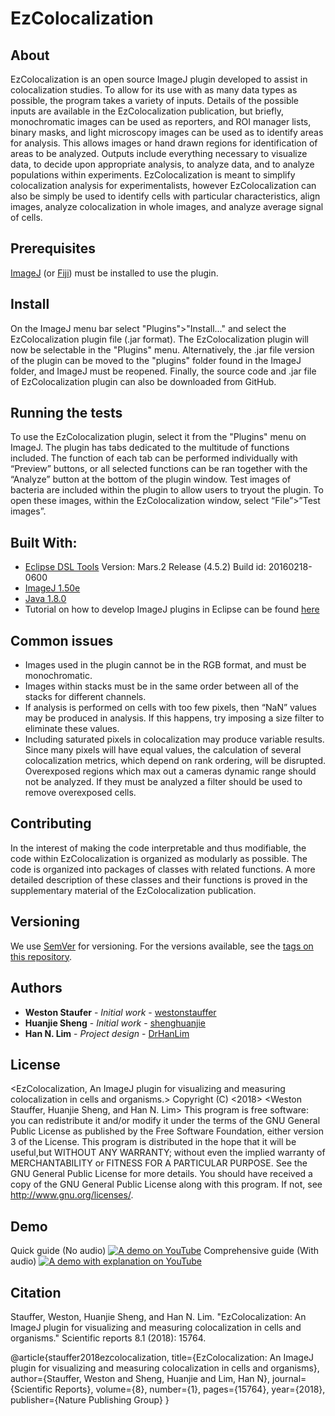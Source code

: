 ﻿# EzColocalization

## About
EzColocalization is an open source ImageJ plugin developed to assist in colocalization studies. To allow for its use with as many data types as possible, the program takes a variety of inputs. Details of the possible inputs are available in the EzColocalization publication, but briefly, monochromatic images can be used as reporters, and ROI manager lists, binary masks, and light microscopy images can be used as to identify areas for analysis. This allows images or hand drawn regions for identification of areas to be analyzed. Outputs include everything necessary to visualize data, to decide upon appropriate analysis, to analyze data, and to analyze populations within experiments. EzColocalization is meant to simplify colocalization analysis for experimentalists, however EzColocalization can also be simply be used to identify cells with particular characteristics, align images, analyze colocalization in whole images, and analyze average signal of cells.

## Prerequisites
[ImageJ](http://imagej.nih.gov/ij/download.html) (or [Fiji](https://fiji.sc/)) must be installed to use the plugin. 

## Install
On the ImageJ menu bar select "Plugins">"Install..." and select the EzColocalization plugin file (.jar format). The EzColocalization plugin will now be selectable in the "Plugins" menu. Alternatively, the .jar file version of the plugin can be moved to the "plugins" folder found in the ImageJ folder, and ImageJ must be reopened. Finally, the source code and .jar file of EzColocalization plugin can also be downloaded from GitHub.

## Running the tests
To use the EzColocalization plugin, select it from the "Plugins" menu on ImageJ. The plugin has tabs dedicated to the multitude of functions included. The function of each tab can be performed individually with “Preview” buttons, or all selected functions can be ran together with the “Analyze” button at the bottom of the plugin window. Test images of bacteria are included within the plugin to allow users to tryout the plugin. To open these images, within the EzColocalization window, select “File”>”Test images”.

## Built With:
* [Eclipse DSL Tools](https://www.eclipse.org/)
Version: Mars.2 Release (4.5.2)
Build id: 20160218-0600
* [ImageJ 1.50e](https://imagej.nih.gov/ij/)
* [Java 1.8.0](https://java.com/en/download/)
* Tutorial on how to develop ImageJ plugins in Eclipse can be found [here](http://imagejdocu.tudor.lu/doku.php?id=howto:plugins:the_imagej_eclipse_howto)

## Common issues
* Images used in the plugin cannot be in the RGB format, and must be monochromatic. 
* Images within stacks must be in the same order between all of the stacks for different channels. 
* If analysis is performed on cells with too few pixels, then “NaN” values may be produced in analysis. If this happens, try imposing a size filter to eliminate these values.
* Including saturated pixels in colocalization may produce variable results. Since many pixels will have equal values, the calculation of several colocalization metrics, which depend on rank ordering, will be disrupted. Overexposed regions which max out a cameras dynamic range should not be analyzed. If they must be analyzed a filter should be used to remove overexposed cells.

## Contributing
In the interest of making the code interpretable and thus modifiable, the code within EzColocalization is organized as modularly as possible. The code is organized into packages of classes with related functions. A more detailed description of these classes and their functions is proved in the supplementary material of the EzColocalization publication.

## Versioning
We use [SemVer](http://semver.org/) for versioning. For the versions available, see the [tags on this repository](https://github.com/DrHanLim/EzColocalization/tags). 

## Authors
* **Weston Staufer** - *Initial work* - [westonstauffer](https://github.com/westonstauffer)
* **Huanjie Sheng** - *Initial work* - [shenghuanjie](https://github.com/shenghuanjie)
* **Han N. Lim** - *Project design* - [DrHanLim](https://github.com/DrHanLim)

## License
<EzColocalization, An ImageJ plugin for visualizing and measuring colocalization in cells and organisms.>
Copyright (C) <2018> <Weston Stauffer, Huanjie Sheng, and Han N. Lim>
This program is free software: you can redistribute it and/or modify it under the terms of the GNU General Public License as published by the Free Software Foundation, either version 3 of the License.
This program is distributed in the hope that it will be useful,but WITHOUT ANY WARRANTY; without even the implied warranty of MERCHANTABILITY or FITNESS FOR A PARTICULAR PURPOSE.  See the GNU General Public License for more details. You should have received a copy of the GNU General Public License along with this program.  If not, see <http://www.gnu.org/licenses/>.

## Demo
Quick guide (No audio)
[![A demo on YouTube](https://i.imgur.com/d5JzfQx.jpg)](https://youtu.be/OlXrA3613EE)
Comprehensive guide (With audio)
[![A demo with explanation on YouTube](https://imgur.com/juPndA7.jpg)](https://youtu.be/f2q23JRCxPU)

## Citation

Stauffer, Weston, Huanjie Sheng, and Han N. Lim. "EzColocalization: An ImageJ plugin for visualizing and measuring colocalization in cells and organisms." Scientific reports 8.1 (2018): 15764.

@article{stauffer2018ezcolocalization,
  title={EzColocalization: An ImageJ plugin for visualizing and measuring colocalization in cells and organisms},
  author={Stauffer, Weston and Sheng, Huanjie and Lim, Han N},
  journal={Scientific Reports},
  volume={8},
  number={1},
  pages={15764},
  year={2018},
  publisher={Nature Publishing Group}
}
